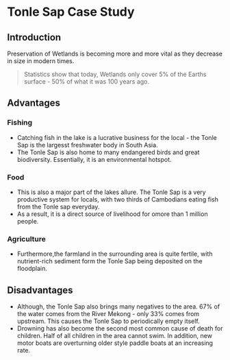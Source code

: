 # Tonle Sap Case Study

## Introduction
Preservation of Wetlands is becoming more and more vital as they decrease in size in modern times.
> Statistics show that today, Wetlands only cover 5% of the Earths surface - 50% of what it was 100 years ago.

## Advantages
### Fishing
- Catching fish in the lake is a lucrative business for the local - the Tonle Sap is the largesst freshwater body in South Asia.
- The Tonle Sap is also home to many endangered birds and great biodiversity. Essentially, it is an environmental hotspot.
### Food
- This is also a major part of the lakes allure. The Tonle Sap is a very productive system for locals, with two thirds of Cambodians eating fish from the Tonle sap everyday.
- As a result, it is a direct source of livelihood for omore than 1 million people.
### Agriculture
- Furthermore,the farmland in the surrounding area is quite fertile, with nutrient-rich sediment form the Tonle Sap being deposited on the floodplain.

## Disadvantages
- Although, the Tonle Sap also brings many negatives to the area. 67% of the water  comes from the River Mekong - only 33% comes from upstream. This causes the Tonle Sap to periodically empty itself.
- Drowning has also become the second most common cause of death for children. Half of all children in the area cannot swim. In addition, new motor boats are overturning older style paddle boats at an increasing rate.
